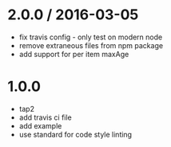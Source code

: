 
2.0.0 / 2016-03-05
==================

 * fix travis config - only test on modern node
 * remove extraneous files from npm package
 * add support for per item maxAge

1.0.0
==================

 * tap2
 * add travis ci file
 * add example
 * use standard for code style linting
